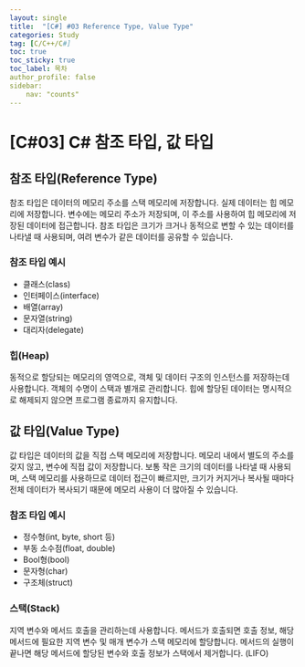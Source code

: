 ```yaml
---
layout: single
title:  "[C#] #03 Reference Type, Value Type"
categories: Study
tag: [C/C++/C#]
toc: true 
toc_sticky: true 
toc_label: 목차    
author_profile: false
sidebar:
    nav: "counts"
---
```


# [C#03] C# 참조 타입, 값 타입

## 참조 타입(Reference Type)
참조 타입은 데이터의 메모리 주소를 스택 메모리에 저장합니다. 실제 데이터는 힙 메모리에 저장합니다. 변수에는 메모리 주소가 저장되며, 이 주소를 사용하여 힙 메모리에 저장된 데이터에 접근합니다. 참조 타입은 크기가 크거나 동적으로 변할 수 있는 데이터를 나타낼 때 사용되며, 여려 변수가 같은 데이터를 공유할 수 있습니다.


### 참조 타입 예시

* 클래스(class)
* 인터페이스(interface)
* 배열(array)
* 문자열(string)
* 대리자(delegate)

### 힙(Heap)
동적으로 할당되는 메모리의 영역으로, 객체 및 데이터 구조의 인스턴스를 저장하는데 사용합니다. 객체의 수명이 스택과 별개로 관리합니다. 힙에 할당된 데이터는 명시적으로 해제되지 않으면 프로그램 종료까지 유지합니다.

## 값 타입(Value Type)
값 타입은 데이터의 값을 직접 스택 메모리에 저장합니다. 메모리 내에서 별도의 주소를 갖지 않고, 변수에 직접 값이 저장합니다. 보통 작은 크기의 데이터를 나타낼 때 사용되며, 스택 메모리를 사용하므로 데이터 접근이 빠르지만, 크기가 커지거나 복사될 때마다 전체 데이터가 복사되기 때문에 메모리 사용이 더 많아질 수 있습니다. 


### 참조 타입 예시

* 정수형(int, byte, short 등)
* 부동 소수점(float, double)
* Bool형(bool)
* 문자형(char)
* 구조체(struct)

### 스택(Stack)
지역 변수와 메서드 호출을 관리하는데 사용합니다. 메서드가 호출되면 호출 정보, 해당 메서드에 필요한 지역 변수 및 매개 변수가 스택 메모리에 할당합니다. 메서드의 실행이 끝나면 해당 메서드에 할당된 변수와 호출 정보가 스택에서 제거합니다. (LIFO)


